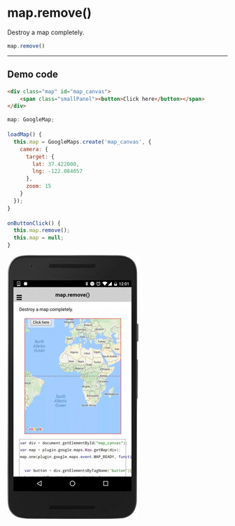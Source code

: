 # map.remove()

Destroy a map completely.

```typescript
map.remove()
```

----------------------------------------------------------------------------------------------------------

## Demo code

```html
<div class="map" id="map_canvas">
    <span class="smallPanel"><button>Click here</button></span>
</div>
```

```js
map: GoogleMap;

loadMap() {
  this.map = GoogleMaps.create('map_canvas', {
    camera: {
      target: {
        lat: 37.422000,
        lng: -122.084057
      },
      zoom: 15
    }
  });
}

onButtonClick() {
  this.map.remove();
  this.map = null;
}

```

![](image.gif)
